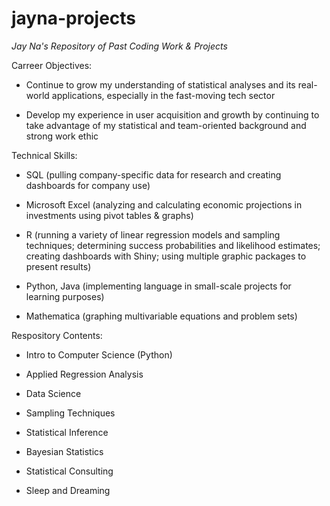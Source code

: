 # jayna-projects
*Jay Na's Repository of Past Coding Work & Projects*

Carreer Objectives:

- Continue to grow my understanding of statistical analyses and its real-world applications, especially in the fast-moving tech sector

- Develop my experience in user acquisition and growth by continuing to take advantage of my statistical and team-oriented background and strong work ethic


Technical Skills: 

- SQL (pulling company-specific data for research and creating dashboards for company use)

- Microsoft Excel (analyzing and calculating economic projections in investments using pivot tables & graphs)

- R (running a variety of linear regression models and sampling techniques; determining success probabilities and likelihood estimates; creating dashboards with Shiny; using multiple graphic packages to present results)

- Python, Java (implementing language in small-scale projects for learning purposes)

- Mathematica (graphing multivariable equations and problem sets)

Respository Contents:

- Intro to Computer Science (Python)

- Applied Regression Analysis

- Data Science

- Sampling Techniques

- Statistical Inference

- Bayesian Statistics

- Statistical Consulting

- Sleep and Dreaming


